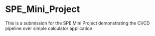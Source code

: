 # SPE_Mini_Project
This is a submission for the SPE Mini Project  demonstrating the CI/CD pipeline over  simple calculator application
